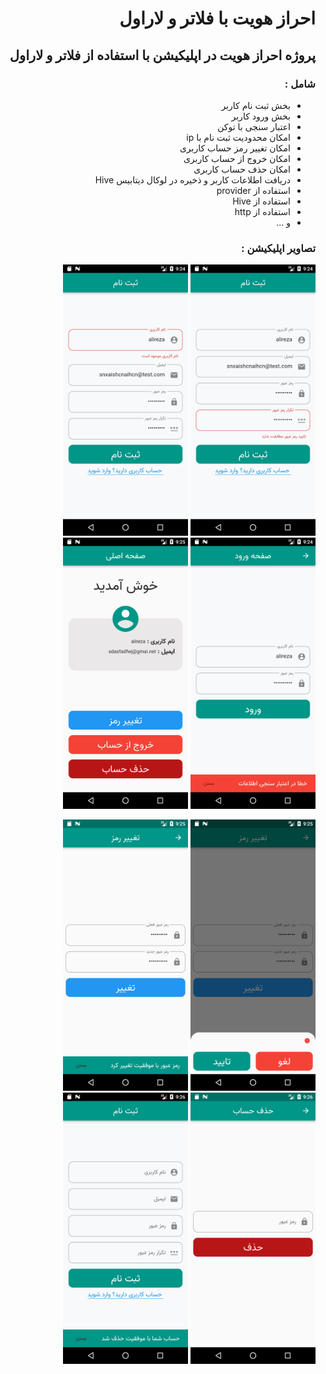  <div dir="rtl">
<h1>احراز هویت با فلاتر و لاراول</h1>
  <h2>پروژه احراز هویت در اپلیکیشن با استفاده از فلاتر و لاراول</h2>
  <h3>شامل  :</h3>
  

- بخش ثبت نام کاربر
- بخش ورود کاربر
- اعتبار سنجی با توکن
- امکان محدودیت ثبت نام با ip
- امکان تغییر رمز حساب کاربری
- امکان خروج از حساب کاربری
- امکان حذف حساب کاربری
- دریافت اطلاعات کاربر و ذخیره در لوکال دیتابیس Hive
- استفاده از provider
- استفاده از Hive
- استفاده از http
- و ...
  
<h3>تصاویر اپلیکیشن  :</h3>
<p align="right">
 
 <img src="screenshots/1.png"  width=200>
 <img src="screenshots/2.png"  width=200>
 <img src="screenshots/3.png"  width=200>
 <img src="screenshots/4.png"  width=200>

 </p>
 
 <p align="right">
 
 <img src="screenshots/5.png"  width=200>
 <img src="screenshots/6.png"  width=200>
 <img src="screenshots/7.png"  width=200>
 <img src="screenshots/8.png"  width=200>

 </p>
 


</div>


